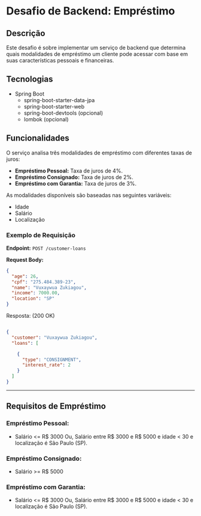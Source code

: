 # Desafio de Backend: Empréstimo

## Descrição

Este desafio é sobre implementar um serviço de backend que determina quais modalidades de empréstimo um cliente pode acessar com base em suas características pessoais e financeiras.

## Tecnologias

* Spring Boot
    * spring-boot-starter-data-jpa
    * spring-boot-starter-web
    * spring-boot-devtools (opcional)
    * lombok (opcional)

## Funcionalidades

O serviço analisa três modalidades de empréstimo com diferentes taxas de juros:

- **Empréstimo Pessoal:** Taxa de juros de 4%.
- **Empréstimo Consignado:** Taxa de juros de 2%.
- **Empréstimo com Garantia:** Taxa de juros de 3%.

As modalidades disponíveis são baseadas nas seguintes variáveis:

- Idade
- Salário
- Localização

### Exemplo de Requisição

**Endpoint:** `POST /customer-loans`

**Request Body:**
```json
{
  "age": 26,
  "cpf": "275.484.389-23",
  "name": "Vuxaywua Zukiagou",
  "income": 7000.00,
  "location": "SP"
}

```

Resposta: (200 OK)
        
```json

{
  "customer": "Vuxaywua Zukiagou",
  "loans": [

    {
      "type": "CONSIGNMENT",
      "interest_rate": 2
    }
  ]
}
```
___
## Requisitos de Empréstimo

### Empréstimo Pessoal:

* Salário <= R$ 3000
Ou, Salário entre R$ 3000 e R$ 5000 e idade < 30 e localização é São Paulo (SP).

### Empréstimo Consignado:

* Salário >= R$ 5000

### Empréstimo com Garantia:

* Salário <= R$ 3000
Ou, Salário entre R$ 3000 e R$ 5000 e idade < 30 e localização é São Paulo (SP).